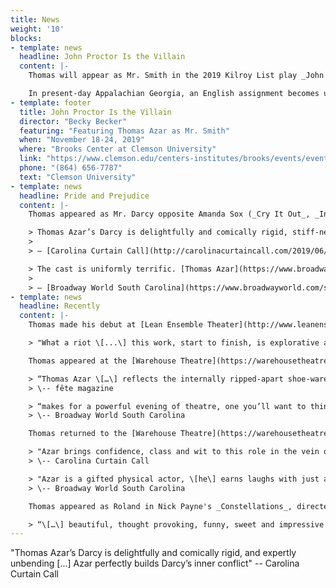 ```yaml
---
title: News
weight: '10'
blocks:
- template: news
  headline: John Proctor Is the Villain
  content: |-
    Thomas will appear as Mr. Smith in the 2019 Kilroy List play _John Proctor Is the Villain_ by Kimberly Belflower, directed by Clemson University Performing Arts chair Becky Becker.

    In present-day Appalachian Georgia, an English assignment becomes uncomfortably relevant when scandal swirls and old heroes are questioned. What does it mean to inherit centuries of trauma and come of age in a world that has always prioritized a man’s reputation above a woman’s experience? The line between witch and heroine blurs in this post-#MeToo examination of power, literature, and sex education. Plus there’s Lorde.
- template: footer
  title: John Proctor Is the Villain
  director: "Becky Becker"
  featuring: "Featuring Thomas Azar as Mr. Smith"
  when: "November 18-24, 2019"
  where: "Brooks Center at Clemson University"
  link: "https://www.clemson.edu/centers-institutes/brooks/events/event.html?eventid=30192744927834"
  phone: "(864) 656-7787"
  text: "Clemson University"
- template: news
  headline: Pride and Prejudice
  content: |-
    Thomas appeared as Mr. Darcy opposite Amanda Sox (_Cry It Out_, _In the Next Room_) as Elizabeth Bennett in Kate Hamill's new adaptation of _Pride and Prejudice_ at The Warehouse Theatre, directed by Jay Briggs (_Clybourne Park_, _Important Hats of the Twentieth Century_).

    > Thomas Azar’s Darcy is delightfully and comically rigid, stiff-necked, properly postured, and expertly unbending. This makes it only more hilarious in moments when he stoically grimaces through the pain after having hot rum punch on his groin, or moments when he must diffuse overt sexual advances of a drunken partygoer. Azar also perfectly builds Darcy’s inner conflict.
    >
    > — [Carolina Curtain Call](http://carolinacurtaincall.com/2019/06/10/review-warehouse-theatres-pride-and-prejudice-is-indulgent-whimsical-masterpiece/)

    > The cast is uniformly terrific. [Thomas Azar](https://www.broadwayworld.com/people/Thomas-Azar/) and Amanda Sox come the closest to playing things straight, to actually creating realistic(ish) characters. And that's a tribute to them both. Azar and Sox have both demonstrated their dramatic and comedic chops many times on upstate stages, and with a play like this that can border on cartoonish at times, the fact that they can still conjure some human moments amidst the chaos is a wonder indeed.
    >
    > — [Broadway World South Carolina](https://www.broadwayworld.com/south-carolina/article/BWW-Review-Bright-and-Funny-New-Adaptation-of-PRIDE-AND-PREJUDICE-at-Warehouse-Theatre-20190612)
- template: news
  headline: Recently
  content: |-
    Thomas made his debut at [Lean Ensemble Theater](http://www.leanensemble.org/) in Hilton Head, South Carolina, as Paul in _Barefoot in the Park_, directed by artistic director Blake White.

    > "What a riot \[...\] this work, start to finish, is explorative and through it all, entertaining." -- The Island Packet

    Thomas appeared at the [Warehouse Theatre](https://warehousetheatre.com/glassmenagerie/) as Tom in _The Glass Menagerie_, opposite Mimi Wyche (_All My Sons_, _The Cake_) as Amanda, directed by Kerrie Seymour (_The Cake_, _In the Next Room_).

    > “Thomas Azar \[…\] reflects the internally ripped-apart shoe-warehouse employee with all the complexity the script asked for”
    > \-- fête magazine

    > “makes for a powerful evening of theatre, one you’ll want to think about and discuss - and remember”
    > \-- Broadway World South Carolina

    Thomas returned to the [Warehouse Theatre](https://warehousetheatre.com/much-ado-nothing/) as Benedick in _Much Ado About Nothing_, directed by Anne Kelly Tromsness.

    > "Azar brings confidence, class and wit to this role in the vein of screen legend Cary Grant"
    > \-- Carolina Curtain Call

    > "Azar is a gifted physical actor, \[he\] earns laughs with just a look."
    > \-- Broadway World South Carolina

    Thomas appeared as Roland in Nick Payne's _Constellations_, directed by Jay Briggs, at [Mill Mountain Theatre](http://millmountain.org/production/constellations/) in Roanoke, Virginia.

    > “\[…\] beautiful, thought provoking, funny, sweet and impressive theatre, you’ll love it. The talent of the two actors will blow you away. It’s simply beautiful.” – Roanoke Weekly
---
```

"Thomas Azar’s Darcy is delightfully and comically rigid, and expertly unbending \[...] Azar  perfectly builds Darcy’s inner conflict" -- Carolina Curtain Call
